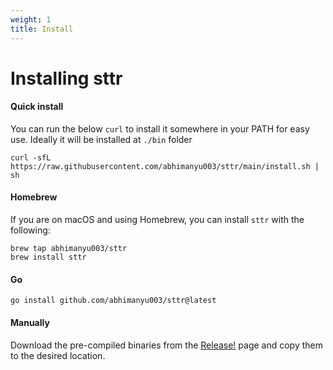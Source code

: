 ```yaml
---
weight: 1
title: Install
---
```


# Installing sttr

#### Quick install

You can run the below `curl` to install it somewhere in your PATH for easy use.
Ideally it will be installed at `./bin` folder

```
curl -sfL https://raw.githubusercontent.com/abhimanyu003/sttr/main/install.sh | sh
```

#### Homebrew

If you are on macOS and using Homebrew, you can install `sttr` with the following:

```
brew tap abhimanyu003/sttr
brew install sttr
```

#### Go 

```
go install github.com/abhimanyu003/sttr@latest
```

#### Manually

Download the pre-compiled binaries from the [Release!](https://github.com/abhimanyu003/sttr/releases) page and copy them to the desired location.